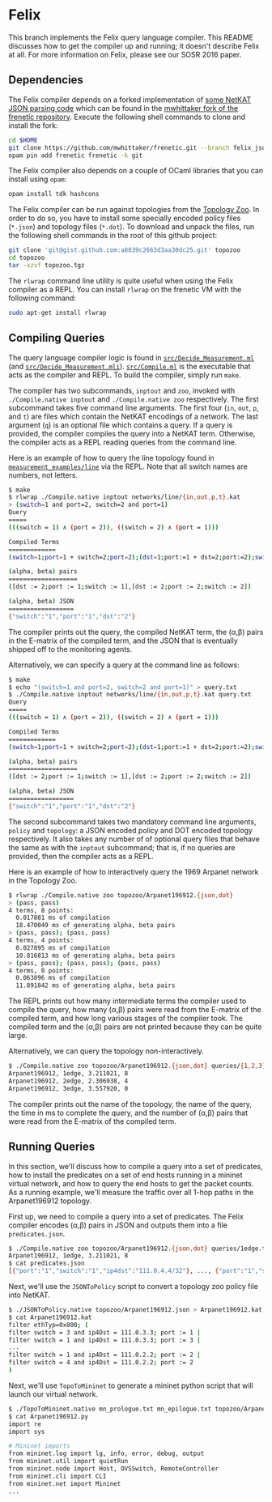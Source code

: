 # Felix #
This branch implements the Felix query language compiler. This README discusses
how to get the compiler up and running; it doesn't describe Felix at all. For
more information on Felix, please see our SOSR 2016 paper.

## Dependencies ##
The Felix compiler depends on a forked implementation of [some NetKAT JSON
parsing code][netkat_json] which can be found in the [mwhittaker fork of the
frenetic repository][mwhittaker_frenetic]. Execute the following shell commands
to clone and install the fork:

```bash
cd $HOME
git clone https://github.com/mwhittaker/frenetic.git --branch felix_json
opam pin add frenetic frenetic -k git
```

The Felix compiler also depends on a couple of OCaml libraries that you can
install using `opam`:

```bash
opam install tdk hashcons
```

The Felix compiler can be run against topologies from the [Topology
Zoo][topo_zoo]. In order to do so, you have to install some specially encoded
policy files (`*.json`) and topology files (`*.dot`). To download and unpack
the files, run the following shell commands in the root of this github project:

```bash
git clone 'git@gist.github.com:a8839c2663d3aa30dc25.git' topozoo
cd topozoo
tar -xzvf topozoo.tgz
```

The `rlwrap` command line utility is quite useful when using the Felix compiler
as a REPL. You can install `rlwrap` on the frenetic VM with the following
command:

```bash
sudo apt-get install rlwrap
```

## Compiling Queries ##
The query language compiler logic is found in
[`src/Decide_Measurement.ml`](src/Decide_Measurement.ml) (and
[`src/Decide_Measurement.mli`](src/Decide_Measurement.mli)).
[`src/Compile.ml`](src/Compile.ml) is the executable that acts as the compiler
and REPL. To build the compiler, simply run `make`.

The compiler has two subcommands, `inptout` and `zoo`, invoked with
`./Compile.native inptout` and `./Compile.native zoo` respectively. The first
subcommand takes five command line arguments. The first four (`in`, `out`, `p`,
and `t`) are files which contain the NetKAT encodings of a network. The last
argument (`q`) is an optional file which contains a query. If a query is
provided, the compiler compiles the query into a NetKAT term. Otherwise, the
compiler acts as a REPL reading queries from the command line.

Here is an example of how to query the line topology found in
[`measurement_examples/line`](measurement_examples/line) via the REPL. Note
that all switch names are numbers, not letters.

```bash
$ make
$ rlwrap ./Compile.native inptout networks/line/{in,out,p,t}.kat
> (switch=1 and port=2, switch=2 and port=1)
Query
=====
(((switch = 1) ∧ (port = 2)), ((switch = 2) ∧ (port = 1)))

Compiled Terms
=============
(switch=1;port=1 + switch=2;port=2);(dst=1;port:=1 + dst=2;port:=2);switch=1;port=2;(switch=1;port=2;switch:=2;port:=1 + switch=2;port=1;switch:=1;port:=2);switch=2;port=1;(dst=1;port:=1 + dst=2;port:=2);(switch=1;port=1 + switch=2;port=2)

(alpha, beta) pairs
===================
([dst := 2;port := 1;switch := 1],[dst := 2;port := 2;switch := 2])

(alpha, beta) JSON
==================
{"switch":"1","port":"1","dst":"2"}
```

The compiler prints out the query, the compiled NetKAT term, the (α,β) pairs in
the E-matrix of the compiled term, and the JSON that is eventually shipped off
to the monitoring agents.

Alternatively, we can specify a query at the command line as follows:

```bash
$ make
$ echo "(switch=1 and port=2, switch=2 and port=1)" > query.txt
$ ./Compile.native inptout networks/line/{in,out,p,t}.kat query.txt
Query
=====
(((switch = 1) ∧ (port = 2)), ((switch = 2) ∧ (port = 1)))

Compiled Terms
=============
(switch=1;port=1 + switch=2;port=2);(dst=1;port:=1 + dst=2;port:=2);switch=1;port=2;(switch=1;port=2;switch:=2;port:=1 + switch=2;port=1;switch:=1;port:=2);switch=2;port=1;(dst=1;port:=1 + dst=2;port:=2);(switch=1;port=1 + switch=2;port=2)

(alpha, beta) pairs
===================
([dst := 2;port := 1;switch := 1],[dst := 2;port := 2;switch := 2])

(alpha, beta) JSON
==================
{"switch":"1","port":"1","dst":"2"}
```

The second subcommand takes two mandatory command line arguments, `policy` and
`topology`: a JSON encoded policy and DOT encoded topology respectively. It
also takes any number of of optional query files that behave the same as with
the `inptout` subcommand; that is, if no queries are provided, then the
compiler acts as a REPL.

Here is an example of how to interactively query the 1969 Arpanet network in
the Topology Zoo.

```bash
$ rlwrap ./Compile.native zoo topozoo/Arpanet196912.{json,dot}
> (pass, pass)
4 terms, 8 points:
  0.017881 ms of compilation
  18.470049 ms of generating alpha, beta pairs
> (pass, pass); (pass, pass)
4 terms, 4 points:
  0.027895 ms of compilation
  10.816813 ms of generating alpha, beta pairs
> (pass, pass); (pass, pass); (pass, pass)
4 terms, 0 points:
  0.063896 ms of compilation
  11.891842 ms of generating alpha, beta pairs
```

The REPL prints out how many intermediate terms the compiler used to compile
the query, how many (α,β) pairs were read from the E-matrix of the compiled
term, and how long various stages of the compiler took. The compiled term and
the (α,β) pairs are not printed because they can be quite large.

Alternatively, we can query the topology non-interactively.

```bash
$ ./Compile.native zoo topozoo/Arpanet196912.{json,dot} queries/{1,2,3}edge.txt
Arpanet196912, 1edge, 3.211021, 8
Arpanet196912, 2edge, 2.306938, 4
Arpanet196912, 3edge, 3.557920, 0
```

The compiler prints out the name of the topology, the name of the query, the
time in ms to complete the query, and the number of (α,β) pairs that were read
from the E-matrix of the compiled term.

## Running Queries ##
In this section, we'll discuss how to compile a query into a set of predicates,
how to install the predicates on a set of end hosts running in a mininet
virtual network, and how to query the end hosts to get the packet counts. As a
running example, we'll measure the traffic over all 1-hop paths in the
Arpanet196912 topology.

First up, we need to compile a query into a set of predicates. The Felix
compiler encodes (α,β) pairs in JSON and outputs them into a file
`predicates.json`.

```bash
$ ./Compile.native zoo topozoo/Arpanet196912.{json,dot} queries/1edge.txt
Arpanet196912, 1edge, 3.211021, 8
$ cat predicates.json
[{"port":"1","switch":"1","ip4dst":"111.0.4.4/32"}, ..., {"port":"1","switch":"2","ip4dst":"111.0.1.1/32"}]
```

Next, we'll use the `JSONToPolicy` script to convert a topology zoo policy file
into NetKAT.
```bash
$ ./JSONToPolicy.native topozoo/Arpanet196912.json > Arpanet196912.kat
$ cat Arpanet196912.kat
filter ethTyp=0x800; (
filter switch = 3 and ip4Dst = 111.0.3.3; port := 1 |
filter switch = 1 and ip4Dst = 111.0.3.3; port := 3 |
...
filter switch = 1 and ip4Dst = 111.0.2.2; port := 2 |
filter switch = 4 and ip4Dst = 111.0.2.2; port := 2
)
```

Next, we'll use `TopoToMininet` to generate a mininet python script that will
launch our virtual network.

```bash
$ ./TopoToMininet.native mn_prologue.txt mn_epilogue.txt topozoo/Arpanet196912.dot > Arpanet196912.py
$ cat Arpanet196912.py
import re
import sys

# Mininet imports
from mininet.log import lg, info, error, debug, output
from mininet.util import quietRun
from mininet.node import Host, OVSSwitch, RemoteController
from mininet.cli import CLI
from mininet.net import Mininet
...
```

[mwhittaker_frenetic]: https://github.com/mwhittaker/frenetic
[netkat_json]:         https://github.com/frenetic-lang/frenetic/blob/master/lib/Frenetic_NetKAT_Json.ml
[topo_zoo]:            http://www.topology-zoo.org/
